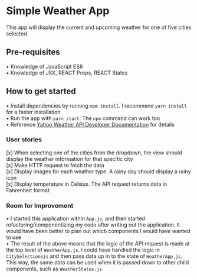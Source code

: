 # Simple Weather App
This app will display the current and upcoming weather for one of five cities selected.     
     
## Pre-requisites    
• Knowledge of JavaScript ES6    
• Knowledge of JSX, REACT Props, REACT States       
    
## How to get started
• Install dependencies by running `npm install`. I recommend `yarn install` for a faster installation    
• Run the app with `yarn start`. The `npm` command can work too            
• Reference [Yahoo Weather API Developer Documentation](https://developer.yahoo.com/weather/) for details    
    
### User stories
[x] When selecting one of the cities from the dropdown, the view should display the weather information for that specific city    
[x] Make HTTP request to fetch the data    
[x] Display images for each weather type. A rainy day should display a rainy icon    
[x] Display temperature in Celsius. The API request returns data in Fahrenheit format    

### Room for Improvement
• I started this application within `App.js`, and then started refactoring/componentizing my code after writing out the application. It would have been better to plan out which components I would have wanted to use    
• The result of the above means that the logic of the API request is made at the top level of `WeatherApp.js`. I could have handled the logic in `CitySelectionsjs` and then pass data up in to the state of `WeatherApp.js`. This way, the same data can be used when it is passed down to other child components, such as `WeatherStatus.js`        
